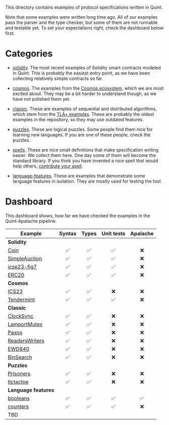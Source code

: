 This directory contains examples of protocol specifications written in Quint.

Note that some examples were written long time ago. All of our examples pass
the parser and the type checker, but some of them are not runnable and testable
yet. To set your expectations right, check the dashboard below first.

# Categories

 - [solidity](./solidity). The most recent examples of Solidity smart contracts
   modeled in Quint. This is probably the easiest entry point, as we have been
   collecting relatively simple contracts so far.

 - [cosmos](./cosmos). The examples from the [Cosmos ecosystem][], which we are
   most excited about. They may be a bit harder to understand though, as we
   have not polished them yet.

 - [classic](./classic). These are examples of sequential and distributed
   algorithms, which stem from the [TLA+ examples][]. These are probably the
   oldest examples in the repository, so they may use outdated features.

 - [puzzles](./puzzles). These are logical puzzles. Some people find them nice
   for learning new languages. If you are one of these people, check the
   puzzles.

 - [spells](./spells). These are nice small definitions that make specification
   writing easier. We collect them here. One day some of them will become the
   standard library. If you think you have invented a nice spell that would
   help others, [contribute your spell](./spells/contribute-your-spell.md).
 
 - [language-features](./language-features). These are examples that
   demonstrate some language features in isolation. They are mostly used for
   testing the tool.

# Dashboard

This dashboard shows, how far we have checked the examples in the
Quint-Apalache pipeline.

| Example          | Syntax           | Types            | Unit tests       | Apalache    |
| ---------------- |:----------------:|:----------------:|:----------------:|:-----------:|
|                    **Solidity**                                                         |
| [Coin][]         |:white_check_mark:|:white_check_mark:|:white_check_mark:| :x:         |
| [SimpleAuction][]|:white_check_mark:|:white_check_mark:|:white_check_mark:| :x:         |
| [icse23-fig7][]  |:white_check_mark:|:white_check_mark:|:white_check_mark:| :x:         |
| [ERC20][]        |:white_check_mark:|:white_check_mark:|:white_check_mark:| :x:         |
|                    **Cosmos**                                                           |
| [ICS23][]        |:white_check_mark:|:white_check_mark:|:x:               | :x:         |
| [Tendermint][]   |:white_check_mark:|:white_check_mark:|:white_check_mark:| :x:         |
|                    **Classic**                                                          |
| [ClockSync][]    |:white_check_mark:|:white_check_mark:|:x:               | :x:         |
| [LamportMutex][] |:white_check_mark:|:white_check_mark:|:x:               | :x:         |
| [Paxos][]        |:white_check_mark:|:white_check_mark:|:x:               | :x:         |
| [ReadersWriters][]|:white_check_mark:|:white_check_mark:|:x:              | :x:         |
| [EWD840][]       |:white_check_mark:|:white_check_mark:|:x:               | :x:         |
| [BinSearch][]    |:white_check_mark:|:white_check_mark:|:x:               | :x:         |
|                    **Puzzles**                                                          |
| [Prisoners][]    |:white_check_mark:|:white_check_mark:|:x:               | :x:         |
| [tictactoe][]    |:white_check_mark:|:white_check_mark:|:x:               | :x:         |
|                    **Language features**                                                |
| [booleans][]     |:white_check_mark:|:white_check_mark:|:white_check_mark:|:white_check_mark:|
| [counters][]     |:white_check_mark:|:white_check_mark:|:white_check_mark:| :x:         |
| TBD                                                                                     |


[Cosmos ecosystem]: https://cosmos.network
[TLA+ examples]: https://github.com/tlaplus/Examples/
[Coin]: ./examples/solidity/Coin
[counters]: ./language-features/counters.qnt
[SimpleAuction]: ./solidity/SimpleAuction/SimpleAuctionNonComposable.qnt
[ERC20]: ./solidity/ERC20/erc20.qnt
[ICS23]: ./cosmos/ics23/ics23.qnt
[Tendermint]: ./cosmos/tendermint/TendermintAcc_004.qnt
[ClockSync]: ./classic/distributed/ClockSync/clockSync3.qnt
[LamportMutex]: ./classic/distributed/LamportMutex/LamportMutex.qnt
[Paxos]: ./classic/distributed/Paxos/Paxos.qnt
[ReadersWriters]: ./classic/distributed/ReadersWriters/ReadersWriters.qnt
[EWD840]: ./classic/distributed/ewd840/ewd840.qnt
[BinSearch]: ./classic/sequential/BinSearch/BinSearch.qnt
[Prisoners]: ./puzzles/prisoners/prisoners.qnt
[tictactoe]: ./puzzles/tictactoe/tictactoe.qnt
[booleans]: ./language-features/booleans.qnt
[icse23-fig7]: ./solidity/icse23-fig7/lottery.qnt